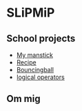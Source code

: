 # SLiPMiP

## School projects

- [My manstick](stickman/)
- [Recipe](opskrift/)
- [Bouncingball](bouncingball/)
- [logical operators](logicaloperators/)

## Om mig